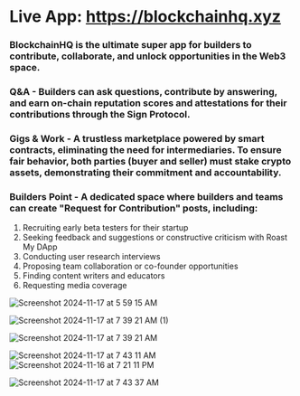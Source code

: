 # Live App: https://blockchainhq.xyz


### BlockchainHQ is the ultimate super app for builders to contribute, collaborate, and unlock opportunities in the Web3 space.

### Q&A - Builders can ask questions, contribute by answering, and earn on-chain reputation scores and attestations for their contributions through the Sign Protocol.
### Gigs & Work - A trustless marketplace powered by smart contracts, eliminating the need for intermediaries. To ensure fair behavior, both parties (buyer and seller) must stake crypto assets, demonstrating their commitment and accountability.
### Builders Point - A dedicated space where builders and teams can create "Request for Contribution" posts, including:

1) Recruiting early beta testers for their startup
2) Seeking feedback and suggestions or constructive criticism with Roast My DApp
3) Conducting user research interviews
4) Proposing team collaboration or co-founder opportunities
5) Finding content writers and educators
6) Requesting media coverage


![Screenshot 2024-11-17 at 5 59 15 AM](https://github.com/user-attachments/assets/88d1960f-8a70-46bc-8603-ca32972b5b8f)



![Screenshot 2024-11-17 at 7 39 21 AM (1)](https://github.com/user-attachments/assets/43effef7-5ebe-4325-95d7-9a32e529ae61)

![Screenshot 2024-11-17 at 7 39 21 AM](https://github.com/user-attachments/assets/2c5de975-0c25-4cb1-aaf1-7246c179996d)

![Screenshot 2024-11-17 at 7 43 11 AM](https://github.com/user-attachments/assets/0247be2f-b51f-4ecf-adda-b80ed329fcc0)
![Screenshot 2024-11-16 at 7 21 11 PM](https://github.com/user-attachments/assets/a1a494d6-46ef-4f13-b67d-36efd5cb44c8)

![Screenshot 2024-11-17 at 7 43 37 AM](https://github.com/user-attachments/assets/0cf7627c-627c-4537-81eb-e0d797a08fee)

